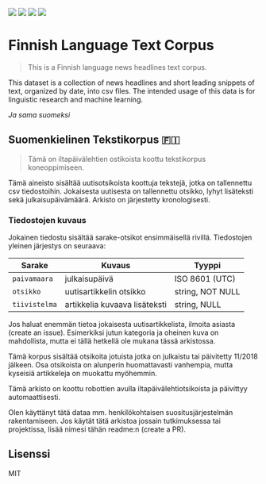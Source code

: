 <img src='https://img.shields.io/github/commit-activity/m/nkrusch/fi-news-corpus' /> <img src='https://img.shields.io/github/contributors/nkrusch/fi-news-corpus' /> <img src='https://img.shields.io/github/last-commit/nkrusch/fi-news-corpus' /> <img src="https://img.shields.io/github/issues/nkrusch/fi-news-corpus" />

# Finnish Language Text Corpus

> This is a Finnish language news headlines text corpus. 

This dataset is a collection of news headlines and short leading snippets of text, organized by date, into csv files.
The intended usage of this data is for linguistic research and machine learning.


*Ja sama suomeksi*

## Suomenkielinen Tekstikorpus 🇫🇮 

> Tämä on iltapäivälehtien ostikoista koottu tekstikorpus koneoppimiseen.

Tämä aineisto sisältää uutisotsikoista koottuja tekstejä, jotka on tallennettu csv tiedostoihin. Jokaisesta uutisesta on tallennettu otsikko, lyhyt lisäteksti sekä julkaisupäivämäärä. Arkisto on järjestetty kronologisesti.

### Tiedostojen kuvaus

Jokainen tiedostu sisältää sarake-otsikot ensimmäisellä rivillä. Tiedostojen yleinen järjestys on seuraava:

| Sarake | Kuvaus | Tyyppi | 
| --- | --- | --- | 
|`paivamaara` | julkaisupäivä | ISO 8601 (UTC) |
|`otsikko` | uutisartikkelin otsikko | string, NOT NULL |
|`tiivistelma` | artikkelia kuvaava lisäteksti | string, NULL |

Jos haluat enemmän tietoa jokaisesta uutisartikkelista, ilmoita asiasta (create an issue). Esimerkiksi jutun kategoria ja oheinen kuva on mahdollista, mutta ei tällä hetkellä ole mukana tässä arkistossa.

Tämä korpus sisältää otsikoita jotuista jotka on julkaistu tai päivitetty 11/2018 jälkeen. Osa otsikoista on alunperin huomattavasti vanhempia, mutta kyseisiä artikkeleja on muokattu myöhemmin. 

Tämä arkisto on koottu robottien avulla iltapäivälehtiotsikoista ja päivittyy automaattisesti.

Olen käyttänyt tätä dataa mm. henkilökohtaisen suositusjärjestelmän rakentamiseen. Jos käytät tätä arkistoa jossain tutkimuksessa tai projektissa, lisää nimesi tähän readme:n (create a PR). 

## Lisenssi

MIT

